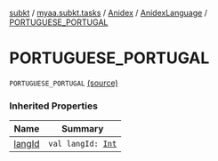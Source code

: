 [subkt](../../../index.md) / [myaa.subkt.tasks](../../index.md) / [Anidex](../index.md) / [AnidexLanguage](index.md) / [PORTUGUESE_PORTUGAL](./-p-o-r-t-u-g-u-e-s-e_-p-o-r-t-u-g-a-l.md)

# PORTUGUESE_PORTUGAL

`PORTUGUESE_PORTUGAL` [(source)](https://github.com/Myaamori/SubKt/blob/0.1.19/src/main/kotlin/myaa/subkt/tasks/tasks.kt#L1090)

### Inherited Properties

| Name | Summary |
|---|---|
| [langId](lang-id.md) | `val langId: `[`Int`](https://kotlinlang.org/api/latest/jvm/stdlib/kotlin/-int/index.html) |
